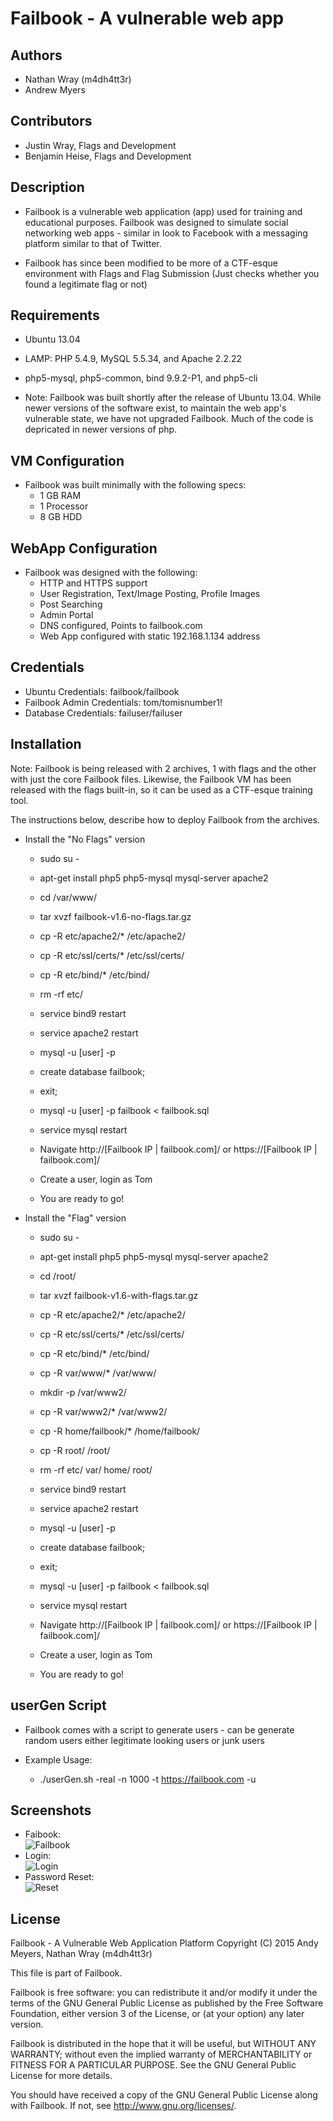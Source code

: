 # Failbook - A vulnerable web app

## Authors
- Nathan Wray (m4dh4tt3r)
- Andrew Myers

## Contributors
- Justin Wray, Flags and Development
- Benjamin Heise, Flags and Development

## Description
- Failbook is a vulnerable web application (app) used for training and educational purposes. Failbook was designed to simulate social networking web apps - similar in look to Facebook with a messaging platform similar to that of Twitter.

- Failbook has since been modified to be more of a CTF-esque environment with Flags and Flag Submission (Just checks whether you found a legitimate flag or not)

## Requirements
- Ubuntu 13.04
- LAMP: PHP 5.4.9, MySQL 5.5.34, and Apache 2.2.22
- php5-mysql, php5-common, bind 9.9.2-P1, and php5-cli 
	
- Note: Failbook was built shortly after the release of Ubuntu 13.04. While newer versions of the software exist, to maintain the web app's vulnerable state, we have not upgraded Failbook. Much of the code is depricated in newer versions of php.
	
## VM Configuration
- Failbook was built minimally with the following specs:
  - 1 GB RAM
  - 1 Processor
  - 8 GB HDD

## WebApp Configuration
- Failbook was designed with the following:
  - HTTP and HTTPS support
  - User Registration, Text/Image Posting, Profile Images
  - Post Searching
  - Admin Portal
  - DNS configured, Points to failbook.com
  - Web App configured with static 192.168.1.134 address

## Credentials
- Ubuntu Credentials: failbook/failbook
- Failbook Admin Credentials: tom/tomisnumber1!
- Database Credentials: failuser/failuser

## Installation
Note: Failbook is being released with 2 archives, 1 with flags and the other with just the core Failbook files.
Likewise, the Failbook VM has been released with the flags built-in, so it can be used as a CTF-esque training tool.

The instructions below, describe how to deploy Failbook from the archives. 

- Install the "No Flags" version
  - sudo su -
  - apt-get install php5 php5-mysql mysql-server apache2
  - cd /var/www/
  - tar xvzf failbook-v1.6-no-flags.tar.gz
  - cp -R etc/apache2/* /etc/apache2/
  - cp -R etc/ssl/certs/* /etc/ssl/certs/
  - cp -R etc/bind/* /etc/bind/
  - rm -rf etc/

  - service bind9 restart
  - service apache2 restart

  - mysql -u [user] -p
  - create database failbook;
  - exit;
  - mysql -u [user] -p failbook < failbook.sql
  - service mysql restart

  - Navigate http://[Failbook IP | failbook.com]/ or https://[Failbook IP | failbook.com]/

  - Create a user, login as Tom
  - You are ready to go!

- Install the "Flag" version
  - sudo su -
  - apt-get install php5 php5-mysql mysql-server apache2
  - cd /root/
  - tar xvzf failbook-v1.6-with-flags.tar.gz
  - cp -R etc/apache2/* /etc/apache2/
  - cp -R etc/ssl/certs/* /etc/ssl/certs/
  - cp -R etc/bind/* /etc/bind/
  - cp -R var/www/* /var/www/
  - mkdir -p /var/www2/
  - cp -R var/www2/* /var/www2/
  - cp -R home/failbook/* /home/failbook/
  - cp -R root/ /root/
  - rm -rf etc/ var/ home/ root/
  
  - service bind9 restart
  - service apache2 restart

  - mysql -u [user] -p
  - create database failbook;
  - exit;
  - mysql -u [user] -p failbook < failbook.sql
  - service mysql restart

  - Navigate http://[Failbook IP | failbook.com]/ or https://[Failbook IP | failbook.com]/

  - Create a user, login as Tom
  - You are ready to go!
	
## userGen Script
- Failbook comes with a script to generate users - can be generate random users either legitimate looking users or junk users
	
- Example Usage:
  - ./userGen.sh -real -n 1000 -t https://failbook.com -u 

## Screenshots
- Faibook: <br />
![Failbook](/screenshots/Failbook.jpg?raw=true "Failbook") <br />
- Login: <br />
![Login](/screenshots/FailbookLogin.jpg?raw=true "Login") <br />
- Password Reset: <br />
![Reset](/screenshots/FailbookReset.jpg?raw=true "Reset") <br />

## License	
Failbook - A Vulnerable Web Application Platform
Copyright (C) 2015 Andy Meyers, Nathan Wray (m4dh4tt3r)

This file is part of Failbook.

Failbook is free software: you can redistribute it and/or modify
it under the terms of the GNU General Public License as published by
the Free Software Foundation, either version 3 of the License, or
(at your option) any later version.

Failbook is distributed in the hope that it will be useful,
but WITHOUT ANY WARRANTY; without even the implied warranty of
MERCHANTABILITY or FITNESS FOR A PARTICULAR PURPOSE.  See the
GNU General Public License for more details.

You should have received a copy of the GNU General Public License
along with Failbook.  If not, see <http://www.gnu.org/licenses/>.

